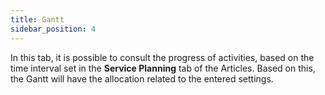 ```yaml
---
title: Gantt
sidebar_position: 4
---
```


In this tab, it is possible to consult the progress of activities, based on the time interval set in the **Service Planning** tab of the Articles. Based on this, the Gantt will have the allocation related to the entered settings.